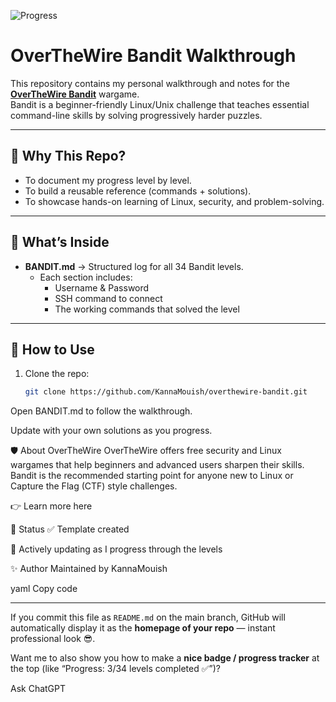 ![Progress](https://img.shields.io/badge/Bandit%20Progress-6%2F34-brightgreen)

# OverTheWire Bandit Walkthrough

This repository contains my personal walkthrough and notes for the **[OverTheWire Bandit](https://overthewire.org/wargames/bandit/)** wargame.  
Bandit is a beginner-friendly Linux/Unix challenge that teaches essential command-line skills by solving progressively harder puzzles.

---

## 📌 Why This Repo?
- To document my progress level by level.  
- To build a reusable reference (commands + solutions).  
- To showcase hands-on learning of Linux, security, and problem-solving.  

---

## 📂 What’s Inside
- **BANDIT.md** → Structured log for all 34 Bandit levels.  
  - Each section includes:
    - Username & Password  
    - SSH command to connect  
    - The working commands that solved the level  

---

## 🚀 How to Use
1. Clone the repo:
   ```bash
   git clone https://github.com/KannaMouish/overthewire-bandit.git
Open BANDIT.md to follow the walkthrough.

Update with your own solutions as you progress.

🛡️ About OverTheWire
OverTheWire offers free security and Linux wargames that help beginners and advanced users sharpen their skills.
Bandit is the recommended starting point for anyone new to Linux or Capture the Flag (CTF) style challenges.

👉 Learn more here

📖 Status
✅ Template created

🔄 Actively updating as I progress through the levels

✨ Author
Maintained by KannaMouish

yaml
Copy code

---

If you commit this file as `README.md` on the main branch, GitHub will automatically display it as the **homepage of your repo** — instant professional look 😎.  

Want me to also show you how to make a **nice badge / progress tracker** at the top (like “Progress: 3/34 levels completed ✅”)?







Ask ChatGPT

